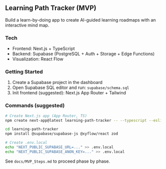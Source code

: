 ## Learning Path Tracker (MVP)

Build a learn-by-doing app to create AI-guided learning roadmaps with an interactive mind map.

### Tech
- Frontend: Next.js + TypeScript
- Backend: Supabase (PostgreSQL + Auth + Storage + Edge Functions)
- Visualization: React Flow

### Getting Started
1) Create a Supabase project in the dashboard
2) Open Supabase SQL editor and run: `supabase/schema.sql`
3) Init frontend (suggested): Next.js App Router + Tailwind

### Commands (suggested)
```bash
# Create Next.js app (App Router, TS)
npm create next-app@latest learning-path-tracker -- --typescript --eslint --tailwind --no-src-dir --app

cd learning-path-tracker
npm install @supabase/supabase-js @xyflow/react zod

# Create .env.local
echo "NEXT_PUBLIC_SUPABASE_URL=..." >> .env.local
echo "NEXT_PUBLIC_SUPABASE_ANON_KEY=..." >> .env.local
```

See `docs/MVP_Steps.md` to proceed phase by phase.


